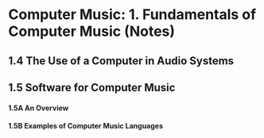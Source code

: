 # Computer Music: 1. Fundamentals of Computer Music (Notes)

## 1.4 The Use of a Computer in Audio Systems

## 1.5 Software for Computer Music

#### 1.5A An Overview

#### 1.5B Examples of Computer Music Languages
